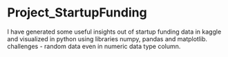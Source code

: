 # Project_StartupFunding
I have generated some useful insights out of startup funding data in kaggle and visualized in python using libraries numpy, pandas and matplotlib.
challenges - random data even in numeric data type column.
